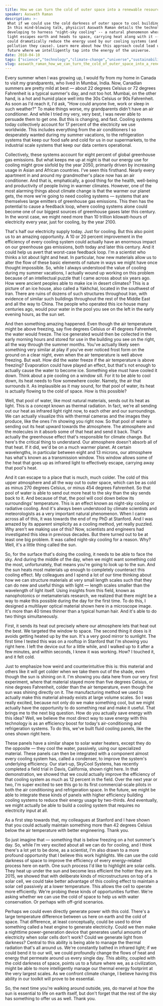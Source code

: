 ```yaml
---
title: How we can turn the cold of outer space into a renewable resource
speaker: Aaswath Raman
description: >-
 What if we could use the cold darkness of outer space to cool buildings on earth?
 In this mind-blowing talk, physicist Aaswath Raman details the technology he's
 developing to harness "night-sky cooling" -- a natural phenomenon where infrared
 light escapes earth and heads to space, carrying heat along with it -- which
 could dramatically reduce the energy used by our cooling systems (and the
 pollution they cause). Learn more about how this approach could lead us towards a
 future where we intelligently tap into the energy of the universe.
date: 2018-04-10
tags: ["science","technology","climate-change","universe","sustainability","energy","electricity","physics"]
slug: aaswath_raman_how_we_can_turn_the_cold_of_outer_space_into_a_renewable_resource
---
```


Every summer when I was growing up, I would fly from my home in Canada to visit my
grandparents, who lived in Mumbai, India. Now, Canadian summers are pretty mild at best —
about 22 degrees Celsius or 72 degrees Fahrenheit is a typical summer's day, and not too
hot. Mumbai, on the other hand, is a hot and humid place well into the 30s Celsius or 90s
Fahrenheit. As soon as I'd reach it, I'd ask, "How could anyone live, work or sleep in
such weather?" To make things worse, my grandparents didn't have an air conditioner. And
while I tried my very, very best, I was never able to persuade them to get one. But this
is changing, and fast. Cooling systems today collectively account for 17 percent of the
electricity we use worldwide. This includes everything from the air conditioners I so
desperately wanted during my summer vacations, to the refrigeration systems that keep our
food safe and cold for us in our supermarkets, to the industrial scale systems that keep
our data centers operational.

Collectively, these systems account for eight percent of global greenhouse gas
emissions. But what keeps me up at night is that our energy use for cooling might grow
sixfold by the year 2050, primarily driven by increasing usage in Asian and African
countries. I've seen this firsthand. Nearly every apartment in and around my grandmother's
place now has an air conditioner. And that is, emphatically, a good thing for the health,
well-being and productivity of people living in warmer climates. However, one of the most
alarming things about climate change is that the warmer our planet gets, the more we're
going to need cooling systems — systems that are themselves large emitters of greenhouse
gas emissions. This then has the potential to cause a feedback loop, where cooling systems
alone could become one of our biggest sources of greenhouse gases later this century. In
the worst case, we might need more than 10 trillion kilowatt-hours of electricity every
year, just for cooling, by the year 2100.

That's half our electricity supply today. Just for cooling. But this also point us to an
amazing opportunity. A 10 or 20 percent improvement in the efficiency of every cooling
system could actually have an enormous impact on our greenhouse gas emissions, both today
and later this century. And it could help us avert that worst-case feedback loop. I'm a
scientist who thinks a lot about light and heat. In particular, how new materials allow us
to alter the flow of these basic elements of nature in ways we might have once thought
impossible. So, while I always understood the value of cooling during my summer vacations,
I actually wound up working on this problem because of an intellectual puzzle that I came
across about six years ago. How were ancient peoples able to make ice in desert climates?
This is a picture of an ice house, also called a Yakhchal, located in the southwest of
Iran. There are ruins of dozens of such structures throughout Iran, with evidence of
similar such buildings throughout the rest of the Middle East and all the way to China. The
people who operated this ice house many centuries ago, would pour water in the pool you
see on the left in the early evening hours, as the sun set.

And then something amazing happened. Even though the air temperature might be above
freezing, say five degrees Celsius or 41 degrees Fahrenheit, the water would freeze. The
ice generated would then be collected in the early morning hours and stored for use in the
building you see on the right, all the way through the summer months. You've actually
likely seen something very similar at play if you've ever noticed frost form on the ground
on a clear night, even when the air temperature is well above freezing. But wait. How did
the water freeze if the air temperature is above freezing? Evaporation could have played
an effect, but that's not enough to actually cause the water to become ice. Something else
must have cooled it down. Think about a pie cooling on a window sill. For it to be able to
cool down, its heat needs to flow somewhere cooler. Namely, the air that surrounds it. As
implausible as it may sound, for that pool of water, its heat is actually flowing to the
cold of space. How is this possible?

Well, that pool of water, like most natural materials, sends out its heat as light. This
is a concept known as thermal radiation. In fact, we're all sending out our heat as
infrared light right now, to each other and our surroundings. We can actually visualize
this with thermal cameras and the images they produce, like the ones I'm showing you right
now. So that pool of water is sending out its heat upward towards the atmosphere. The
atmosphere and the molecules in it absorb some of that heat and send it back. That's
actually the greenhouse effect that's responsible for climate change. But here's the
critical thing to understand. Our atmosphere doesn't absorb all of that heat. If it did,
we'd be on a much warmer planet. At certain wavelengths, in particular between eight and
13 microns, our atmosphere has what's known as a transmission window. This window allows
some of the heat that goes up as infrared light to effectively escape, carrying away that
pool's heat.

And it can escape to a place that is much, much colder. The cold of this upper atmosphere
and all the way out to outer space, which can be as cold as minus 270 degrees Celsius, or
minus 454 degrees Fahrenheit. So that pool of water is able to send out more heat to the
sky than the sky sends back to it. And because of that, the pool will cool down below its
surroundings' temperature. This is an effect known as night-sky cooling or radiative
cooling. And it's always been understood by climate scientists and meteorologists as a
very important natural phenomenon. When I came across all of this, it was towards the end
of my PhD at Stanford. And I was amazed by its apparent simplicity as a cooling method,
yet really puzzled. Why aren't we making use of this? Now, scientists and engineers had
investigated this idea in previous decades. But there turned out to be at least one big
problem. It was called night-sky cooling for a reason. Why? Well, it's a little thing
called the sun.

So, for the surface that's doing the cooling, it needs to be able to face the sky. And
during the middle of the day, when we might want something cold the most, unfortunately,
that means you're going to look up to the sun. And the sun heats most materials up enough
to completely counteract this cooling effect. My colleagues and I spend a lot of our time
thinking about how we can structure materials at very small length scales such that they
can do new and useful things with light — length scales smaller than the wavelength of
light itself. Using insights from this field, known as nanophotonics or metamaterials
research, we realized that there might be a way to make this possible during the day for
the first time. To do this, I designed a multilayer optical material shown here in a
microscope image. It's more than 40 times thinner than a typical human hair. And it's able
to do two things simultaneously.

First, it sends its heat out precisely where our atmosphere lets that heat out the best.
We targeted the window to space. The second thing it does is it avoids getting heated up
by the sun. It's a very good mirror to sunlight. The first time I tested this was on a
rooftop in Stanford that I'm showing you right here. I left the device out for a little
while, and I walked up to it after a few minutes, and within seconds, I knew it was
working. How? I touched it, and it felt cold.

Just to emphasize how weird and counterintuitive this is: this material and others like it
will get colder when we take them out of the shade, even though the sun is shining on it.
I'm showing you data here from our very first experiment, where that material stayed more
than five degrees Celsius, or nine degrees Fahrenheit, colder than the air temperature,
even though the sun was shining directly on it. The manufacturing method we used to
actually make this material already exists at large volume scales. So I was really
excited, because not only do we make something cool, but we might actually have the
opportunity to do something real and make it useful. That brings me to the next big
question. How do you actually save energy with this idea? Well, we believe the most direct
way to save energy with this technology is as an efficiency boost for today's
air-conditioning and refrigeration systems. To do this, we've built fluid cooling panels,
like the ones shown right here.

These panels have a similar shape to solar water heaters, except they do the opposite —
they cool the water, passively, using our specialized material. These panels can then be
integrated with a component almost every cooling system has, called a condenser, to
improve the system's underlying efficiency. Our start-up, SkyCool Systems, has recently
completed a field trial in Davis, California, shown right here. In that demonstration, we
showed that we could actually improve the efficiency of that cooling system as much as 12
percent in the field. Over the next year or two, I'm super excited to see this go to its
first commercial-scale pilots in both the air conditioning and refrigeration space. In the
future, we might be able to integrate these kinds of panels with higher efficiency
building cooling systems to reduce their energy usage by two-thirds. And eventually, we
might actually be able to build a cooling system that requires no electricity input at
all.

As a first step towards that, my colleagues at Stanford and I have shown that you could
actually maintain something more than 42 degrees Celsius below the air temperature with
better engineering. Thank you.

So just imagine that — something that is below freezing on a hot summer's day. So, while
I'm very excited about all we can do for cooling, and I think there's a lot yet to be
done, as a scientist, I'm also drawn to a more profound opportunity that I believe this
work highlights. We can use the cold darkness of space to improve the efficiency of every
energy-related process here on earth. One such process I'd like to highlight are solar
cells. They heat up under the sun and become less efficient the hotter they are. In 2015,
we showed that with deliberate kinds of microstructures on top of a solar cell, we could
take better advantage of this cooling effect to maintain a solar cell passively at a lower
temperature. This allows the cell to operate more efficiently. We're probing these kinds
of opportunities further. We're asking whether we can use the cold of space to help us
with water conservation. Or perhaps with off-grid scenarios.

Perhaps we could even directly generate power with this cold. There's a large temperature
difference between us here on earth and the cold of space. That difference, at least
conceptually, could be used to drive something called a heat engine to generate
electricity. Could we then make a nighttime power-generation device that generates useful
amounts of electricity when solar cells don't work? Could we generate light from
darkness? Central to this ability is being able to manage the thermal radiation that's all
around us. We're constantly bathed in infrared light; if we could bend it to our will, we
could profoundly change the flows of heat and energy that permeate around us every single
day. This ability, coupled with the cold darkness of space, points us to a future where
we, as a civilization, might be able to more intelligently manage our thermal energy
footprint at the very largest scales. As we confront climate change, I believe having this
ability in our toolkit will prove to be essential.

So, the next time you're walking around outside, yes, do marvel at how the sun is
essential to life on earth itself, but don't forget that the rest of the sky has something
to offer us as well. Thank you.

<!--
ad_duration=3.33
comment_count=103
event="TED2018"
external_start_time=0
intro_duration=11.82
is_subtitle_required="False"
is_talk_featured="True"
language="en"
language_swap="False"
native_language="en"
number_of_related_talks=6
number_of_speakers=1
number_of_subtitled_videos=18
number_of_tags=8
number_of_talk_download_languages=18
number_of_talk_more_resources=0
number_of_talk_recommendations=0
number_of_talks_take_actions=0
post_ad_duration=0.83
published_timestamp="2018-06-01 16:03:24"
recording_date="2018-04-10"
speaker_description="Applied physicist, engineer"
speaker_is_published=1
speaker_name="Aaswath Raman"
talk_name="How we can turn the cold of outer space into a renewable resource"
talks_tags=["science","technology","climate-change","universe","sustainability","energy","electricity","physics"]
url_audio="https://download.ted.com/talks/AaswathRaman_2018.mp3?apikey=acme-roadrunner"
url_photo_speaker="https://pe.tedcdn.com/images/ted/82539dcda23fc03592a8d5bf34467859ffbaccf3_254x191.jpg"
url_photo_talk="https://s3.amazonaws.com/talkstar-photos/uploads/30e3d5fa-2a58-41f5-9a2a-4be11a143747/AaswathRaman_2018-embed.jpg"
url_webpage="https://www.ted.com/talks/aaswath_raman_how_we_can_turn_the_cold_of_outer_space_into_a_renewable_resource"
video_type_name="TED Stage Talk"
-->